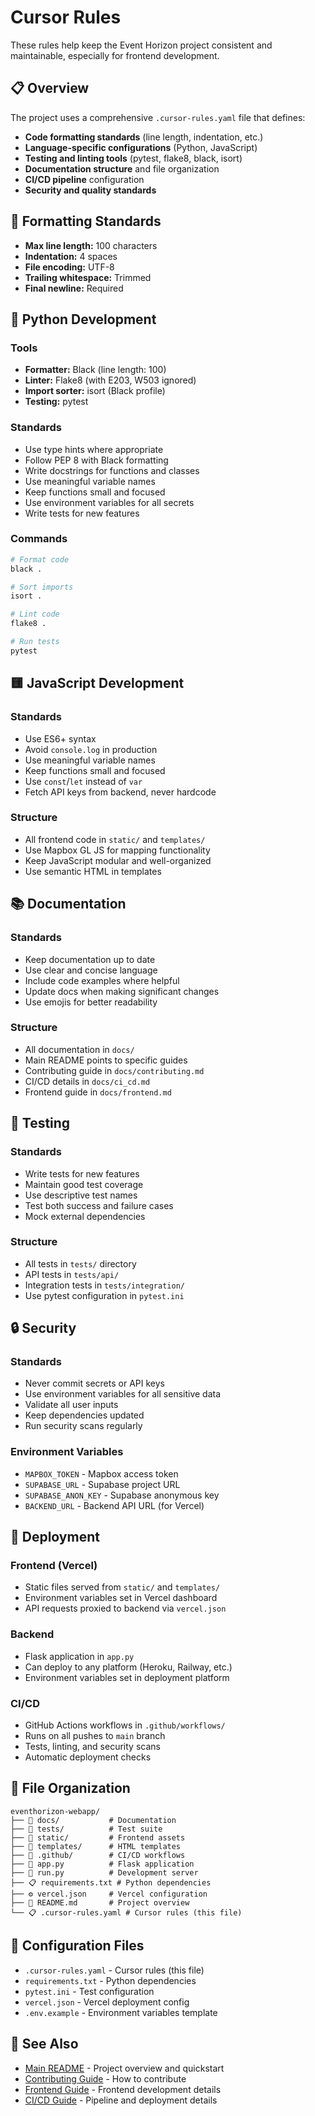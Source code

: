 # Cursor Rules

These rules help keep the Event Horizon project consistent and maintainable, especially for frontend development.

## 📋 Overview

The project uses a comprehensive `.cursor-rules.yaml` file that defines:
- **Code formatting standards** (line length, indentation, etc.)
- **Language-specific configurations** (Python, JavaScript)
- **Testing and linting tools** (pytest, flake8, black, isort)
- **Documentation structure** and file organization
- **CI/CD pipeline** configuration
- **Security and quality standards**

## 🎯 Formatting Standards

- **Max line length:** 100 characters
- **Indentation:** 4 spaces
- **File encoding:** UTF-8
- **Trailing whitespace:** Trimmed
- **Final newline:** Required

## 🐍 Python Development

### Tools
- **Formatter:** Black (line length: 100)
- **Linter:** Flake8 (with E203, W503 ignored)
- **Import sorter:** isort (Black profile)
- **Testing:** pytest

### Standards
- Use type hints where appropriate
- Follow PEP 8 with Black formatting
- Write docstrings for functions and classes
- Use meaningful variable names
- Keep functions small and focused
- Use environment variables for all secrets
- Write tests for new features

### Commands
```bash
# Format code
black .

# Sort imports
isort .

# Lint code
flake8 .

# Run tests
pytest
```

## 🟨 JavaScript Development

### Standards
- Use ES6+ syntax
- Avoid `console.log` in production
- Use meaningful variable names
- Keep functions small and focused
- Use `const`/`let` instead of `var`
- Fetch API keys from backend, never hardcode

### Structure
- All frontend code in `static/` and `templates/`
- Use Mapbox GL JS for mapping functionality
- Keep JavaScript modular and well-organized
- Use semantic HTML in templates

## 📚 Documentation

### Standards
- Keep documentation up to date
- Use clear and concise language
- Include code examples where helpful
- Update docs when making significant changes
- Use emojis for better readability

### Structure
- All documentation in `docs/`
- Main README points to specific guides
- Contributing guide in `docs/contributing.md`
- CI/CD details in `docs/ci_cd.md`
- Frontend guide in `docs/frontend.md`

## 🧪 Testing

### Standards
- Write tests for new features
- Maintain good test coverage
- Use descriptive test names
- Test both success and failure cases
- Mock external dependencies

### Structure
- All tests in `tests/` directory
- API tests in `tests/api/`
- Integration tests in `tests/integration/`
- Use pytest configuration in `pytest.ini`

## 🔒 Security

### Standards
- Never commit secrets or API keys
- Use environment variables for all sensitive data
- Validate all user inputs
- Keep dependencies updated
- Run security scans regularly

### Environment Variables
- `MAPBOX_TOKEN` - Mapbox access token
- `SUPABASE_URL` - Supabase project URL
- `SUPABASE_ANON_KEY` - Supabase anonymous key
- `BACKEND_URL` - Backend API URL (for Vercel)

## 🚀 Deployment

### Frontend (Vercel)
- Static files served from `static/` and `templates/`
- Environment variables set in Vercel dashboard
- API requests proxied to backend via `vercel.json`

### Backend
- Flask application in `app.py`
- Can deploy to any platform (Heroku, Railway, etc.)
- Environment variables set in deployment platform

### CI/CD
- GitHub Actions workflows in `.github/workflows/`
- Runs on all pushes to `main` branch
- Tests, linting, and security scans
- Automatic deployment checks

## 📁 File Organization

```
eventhorizon-webapp/
├── 📁 docs/           # Documentation
├── 📁 tests/          # Test suite
├── 📁 static/         # Frontend assets
├── 📁 templates/      # HTML templates
├── 📁 .github/        # CI/CD workflows
├── 🐍 app.py          # Flask application
├── 🚀 run.py          # Development server
├── 📋 requirements.txt # Python dependencies
├── ⚙️ vercel.json     # Vercel configuration
├── 📖 README.md       # Project overview
└── 📋 .cursor-rules.yaml # Cursor rules (this file)
```

## 🔧 Configuration Files

- `.cursor-rules.yaml` - Cursor rules (this file)
- `requirements.txt` - Python dependencies
- `pytest.ini` - Test configuration
- `vercel.json` - Vercel deployment config
- `.env.example` - Environment variables template

## 📖 See Also

- [Main README](../README.md) - Project overview and quickstart
- [Contributing Guide](contributing.md) - How to contribute
- [Frontend Guide](frontend.md) - Frontend development details
- [CI/CD Guide](ci_cd.md) - Pipeline and deployment details 